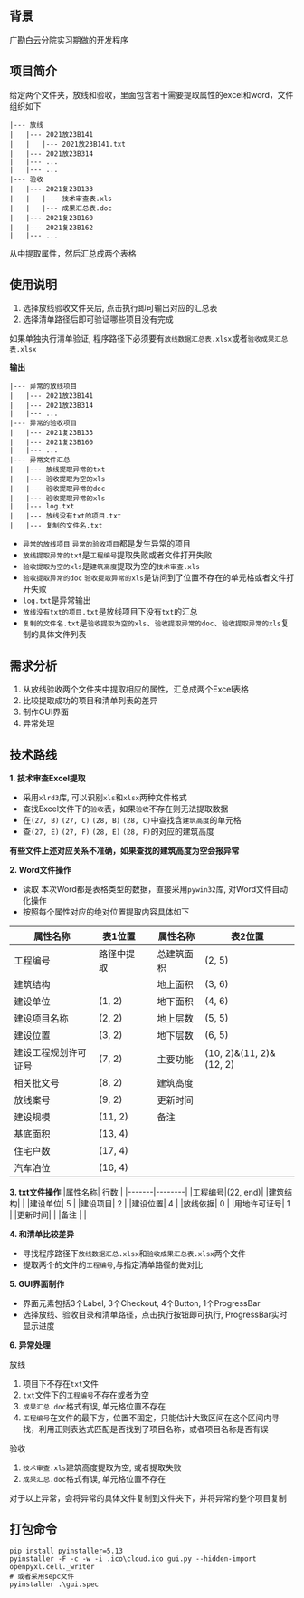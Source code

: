 ## 背景
广勘白云分院实习期做的开发程序
## 项目简介
给定两个文件夹，放线和验收，里面包含若干需要提取属性的excel和word，文件组织如下
```
|--- 放线
|   |--- 2021放23B141
|   |   |--- 2021放23B141.txt
|   |--- 2021放23B314
|   |--- ...
|   |--- ...
|--- 验收
|   |--- 2021复23B133
|   |   |--- 技术审查表.xls
|   |   |--- 成果汇总表.doc
|   |--- 2021复23B160
|   |--- 2021复23B162
|   |--- ...
```
从中提取属性，然后汇总成两个表格

## 使用说明
1. 选择放线验收文件夹后, 点击执行即可输出对应的汇总表
2. 选择清单路径后即可验证哪些项目没有完成

如果单独执行清单验证, 程序路径下必须要有`放线数据汇总表.xlsx`或者`验收成果汇总表.xlsx` 

**输出** 
```
|--- 异常的放线项目
|   |--- 2021放23B141
|   |--- 2021放23B314
|   |--- ...
|--- 异常的验收项目
|   |--- 2021复23B133
|   |--- 2021复23B160
|   |--- ...
|--- 异常文件汇总
|   |--- 放线提取异常的txt
|   |--- 验收提取为空的xls
|   |--- 验收提取异常的doc
|   |--- 验收提取异常的xls
|   |--- log.txt
|   |--- 放线没有txt的项目.txt
|   |--- 复制的文件名.txt
```
- `异常的放线项目` `异常的验收项目`都是发生异常的项目
- `放线提取异常的txt`是`工程编号`提取失败或者文件打开失败
- `验收提取为空的xls`是`建筑高度`提取为空的`技术审查.xls`
- `验收提取异常的doc` `验收提取异常的xls`是访问到了位置不存在的单元格或者文件打开失败
- `log.txt`是异常输出
- `放线没有txt的项目.txt`是放线项目下没有`txt`的汇总
- `复制的文件名.txt`是`验收提取为空的xls`、`验收提取异常的doc`、`验收提取异常的xls`复制的具体文件列表

## 需求分析
1. 从放线验收两个文件夹中提取相应的属性，汇总成两个Excel表格
2. 比较提取成功的项目和清单列表的差异
3. 制作GUI界面
4. 异常处理

## 技术路线
**1. 技术审查Excel提取**
- 采用`xlrd3`库, 可以识别`xls`和`xlsx`两种文件格式
- 查找Excel文件下的`验收`表，如果`验收`不存在则无法提取数据
- 在`(27, B)` `(27, C)` `(28, B)` `(28, C)`中查找含`建筑高度`的单元格
- 查`(27, E)` `(27, F)` `(28, E)` `(28, F)`的对应的建筑高度

**有些文件上述对应关系不准确，如果查找的建筑高度为空会报异常**
  
**2. Word文件操作**
- 读取 本次Word都是表格类型的数据，直接采用`pywin32`库, 对Word文件自动化操作
- 按照每个属性对应的绝对位置提取内容具体如下

|属性名称|  表1位置    |   |属性名称|  表2位置    |
|-------|--------  |-------|-------|-------- |
|工程编号|路径中提取|   |总建筑面积|(2, 5)|
|建筑结构|         |   |地上面积|(3, 6)|
|建设单位|(1, 2)    |   |地下面积|(4, 6)|
|建设项目名称|(2, 2)|   |地上层数|(5, 5)|
|建设位置|(3, 2)    |   |地下层数|(6, 5)|
|建设工程规划许可证号|(7, 2)|   |主要功能|(10, 2)&(11, 2)&(12, 2)|
|相关批文号|(8, 2)  |   |建筑高度|      |
|放线案号|(9, 2)    |   |更新时间|      |
|建设规模|(11, 2)   |   |备注    |      |
|基底面积|(13, 4)   |
|住宅户数|(17, 4)   |
|汽车泊位|(16, 4)   |

**3. txt文件操作**
|属性名称|  行数  |
|-------|--------|
|工程编号|(22, end)|
|建筑结构|        |
|建设单位|   5    |
|建设项目|   2    |
|建设位置|   4    |
|放线依据|   0    |
|用地许可证号|   1    |
|更新时间|        |
|备注   |        |

**4. 和清单比较差异**
- 寻找程序路径下`放线数据汇总.xlsx`和`验收成果汇总表.xlsx`两个文件
- 提取两个的文件的`工程编号`,与指定清单路径的做对比

**5. GUI界面制作**
- 界面元素包括3个Label, 3个Checkout, 4个Button, 1个ProgressBar
- 选择放线、验收目录和清单路径，点击执行按钮即可执行, ProgressBar实时显示进度

**6. 异常处理** 

放线 
1. 项目下不存在`txt`文件
2. `txt`文件下的`工程编号`不存在或者为空
3. `成果汇总.doc`格式有误, 单元格位置不存在
4. `工程编号`在文件的最下方，位置不固定，只能估计大致区间在这个区间内寻找，利用正则表达式匹配是否找到了项目名称，或者项目名称是否有误
  
验收
1. `技术审查.xls`建筑高度提取为空, 或者提取失败
2. `成果汇总.doc`格式有误, 单元格位置不存在

对于以上异常，会将异常的具体文件复制到文件夹下，并将异常的整个项目复制

## 打包命令
```shell
pip install pyinstaller=5.13
pyinstaller -F -c -w -i .ico\cloud.ico gui.py --hidden-import openpyxl.cell._writer
# 或者采用sepc文件
pyinstaller .\gui.spec
```

